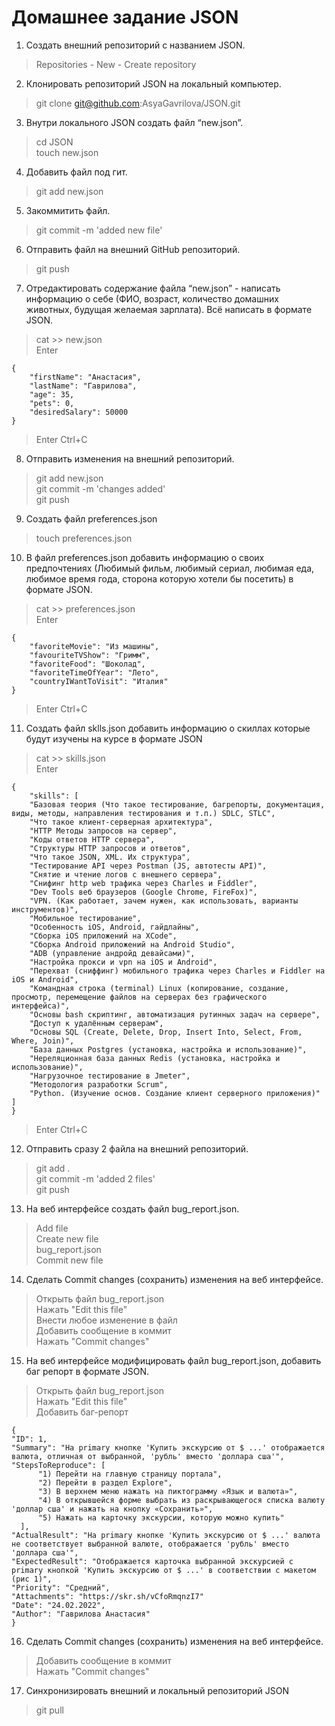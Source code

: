 # Домашнее задание JSON
 1. Создать внешний репозиторий c названием JSON.
> Repositories - New - Create repository

 2. Клонировать репозиторий JSON на локальный компьютер.
> git clone git@github.com:AsyaGavrilova/JSON.git

 3. Внутри локального JSON создать файл “new.json”.
> cd JSON <br/>
> touch new.json

 4. Добавить файл под гит.
> git add new.json

 5. Закоммитить файл.
> git commit -m 'added new file'

 6. Отправить файл на внешний GitHub репозиторий.
> git push

 7. Отредактировать содержание файла “new.json” - написать информацию о себе (ФИО, возраст, количество домашних животных, будущая желаемая зарплата). Всё написать в формате JSON.
> cat >> new.json <br/>
> Enter

    {
        "firstName": "Анастасия",
        "lastName": "Гаврилова",
        "age": 35,
        "pets": 0,
        "desiredSalary": 50000
    }
    
> Enter
> Ctrl+C

 8. Отправить изменения на внешний репозиторий.
> git add new.json <br/>
> git commit -m 'changes added' <br/>
> git push

 9. Создать файл preferences.json
> touch preferences.json

 10. В файл preferences.json добавить информацию о своих предпочтениях (Любимый фильм, любимый сериал, любимая еда, любимое время года, сторона которую хотели бы посетить) в формате JSON.
> cat >> preferences.json <br/>
> Enter

    {
        "favoriteMovie": "Из машины",
        "favouriteTVShow": "Гримм",
        "favoriteFood": "Шоколад",
        "favoriteTimeOfYear": "Лето",
        "countryIWantToVisit": "Италия"
    }
> Enter
> Ctrl+C

 11. Создать файл sklls.json добавить информацию о скиллах которые будут изучены на курсе в формате JSON
> cat >> skills.json <br/>
> Enter

    {
        "skills": [
		"Базовая теория (Что такое тестирование, багрепорты, документация, виды, методы, направления тестирования и т.п.) SDLC, STLC",
		"Что такое клиент-серверная архитектура",
		"HTTP Методы запросов на сервер",
		"Коды ответов HTTP сервера",
		"Структуры HTTP запросов и ответов",
		"Что такое JSON, XML. Их структура",
		"Тестирование API через Postman (JS, автотесты API)",
		"Снятие и чтение логов c внешнего сервера",
		"Снифинг http web трафика через Charles и Fiddler",
		"Dev Tools веб браузеров (Google Chrome, FireFox)",
		"VPN. (Как работает, зачем нужен, как использовать, варианты инструментов)",
		"Мобильное тестирование",
		"Особенность iOS, Android, гайдлайны",
		"Сборка iOS приложений на XCode",
		"Сборка Android приложений на Android Studio",
		"ADB (управление андройд девайсами)",
		"Настройка прокси и vpn на iOS и Android",
		"Перехват (сниффинг) мобильного трафика через Charles и Fiddler на iOS и Android",
		"Командная строка (terminal) Linux (копирование, создание, просмотр, перемещение файлов на серверах без графического интерфейса)",
		"Основы bash скриптинг, автоматизация рутинных задач на сервере",
		"Доступ к удалённым серверам",
		"Основы SQL (Create, Delete, Drop, Insert Into, Select, From, Where, Join)",
		"База данных Postgres (установка, настройка и использование)",
		"Нереляционная база данных Redis (установка, настройка и использование)",
		"Нагрузочное тестирование в Jmeter",
		"Методология разработки Scrum",
		"Python. (Изучение основ. Создание клиент серверного приложения)"
	]
    }
    
> Enter
> Ctrl+C

 12. Отправить сразу 2 файла на внешний репозиторий.
> git add . <br/>
> git commit -m 'added 2 files' <br/>
> git push

 13. На веб интерфейсе создать файл bug_report.json.
> Add file <br/>
> Create new file <br/>
> bug_report.json <br/>
> Commit new file

 14. Сделать Commit changes (сохранить) изменения на веб интерфейсе.
> Открыть файл bug_report.json <br/>
> Нажать "Edit this file" <br/>
> Внести любое изменение в файл <br/>
> Добавить сообщение в коммит <br/>
> Нажать "Commit changes"

 15. На веб интерфейсе модифицировать файл bug_report.json, добавить баг репорт в формате JSON.
> Открыть файл bug_report.json <br/>
> Нажать "Edit this file" <br/>
> Добавить баг-репорт

    {
    "ID": 1,
    "Summary": "На primary кнопке 'Купить экскурсию от $ ...' отображается валюта, отличная от выбранной, 'рубль' вместо 'доллара сша'",
    "StepsToReproduce": [
          "1) Перейти на главную страницу портала",
          "2) Перейти в раздел Explore",
          "3) В верхнем меню нажать на пиктограмму «Язык и валюта»",
          "4) В открывшейся форме выбрать из раскрывающегося списка валюту 'доллар сша' и нажать на кнопку «Сохранить»",
          "5) Нажать на карточку экскурсии, которую можно купить"
      ],
    "ActualResult": "На primary кнопке 'Купить экскурсию от $ ...' валюта не соответствует выбранной валюте, отображается 'рубль' вместо 'доллара сша'",
    "ExpectedResult": "Отображается карточка выбранной экскурсией с primary кнопкой 'Купить экскурсию от $ ...' в соответствии с макетом (рис 1)",
    "Priority": "Средний",
    "Attachments": "https://skr.sh/vCfoRmqnzI7"
    "Date": "24.02.2022",
    "Author": "Гаврилова Анастасия"
    }

 16. Сделать Commit changes (сохранить) изменения на веб интерфейсе.
> Добавить сообщение в коммит <br/>
> Нажать "Commit changes"

 17. Синхронизировать внешний и локальный репозиторий JSON
> git pull
